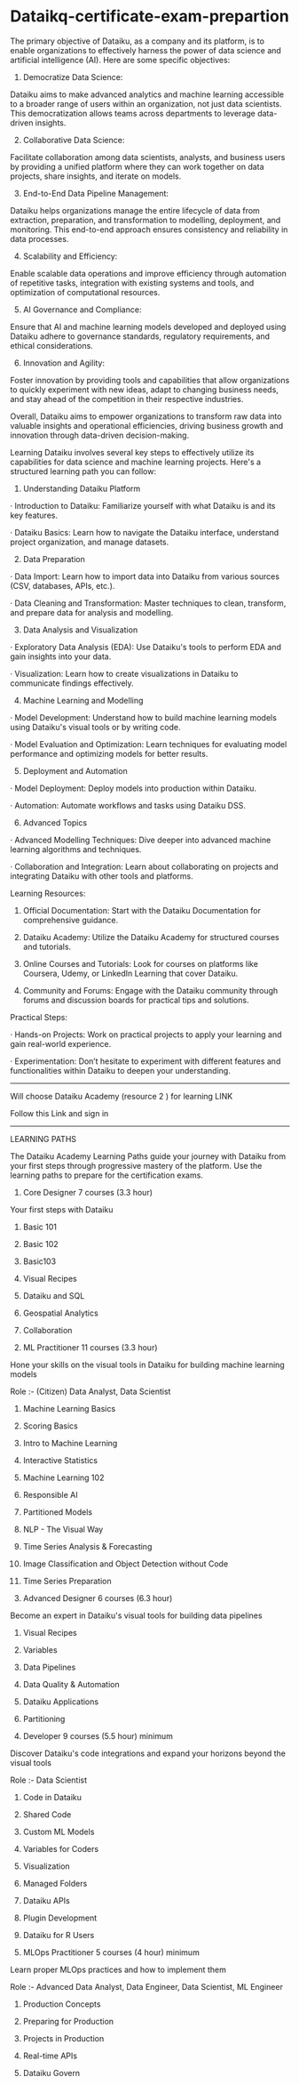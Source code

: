 # Dataikq-certificate-exam-prepartion

The primary objective of Dataiku, as a company and its platform, is to enable organizations to effectively harness the power of data science and artificial intelligence (AI). Here are some specific objectives:

1. Democratize Data Science:

Dataiku aims to make advanced analytics and machine learning accessible to a broader range of users within an organization, not just data scientists. This democratization allows teams across departments to leverage data-driven insights.

2. Collaborative Data Science:

Facilitate collaboration among data scientists, analysts, and business users by providing a unified platform where they can work together on data projects, share insights, and iterate on models.

3. End-to-End Data Pipeline Management:

Dataiku helps organizations manage the entire lifecycle of data from extraction, preparation, and transformation to modelling, deployment, and monitoring. This end-to-end approach ensures consistency and reliability in data processes.

4. Scalability and Efficiency:

Enable scalable data operations and improve efficiency through automation of repetitive tasks, integration with existing systems and tools, and optimization of computational resources.

5. AI Governance and Compliance:

Ensure that AI and machine learning models developed and deployed using Dataiku adhere to governance standards, regulatory requirements, and ethical considerations.

6. Innovation and Agility:

Foster innovation by providing tools and capabilities that allow organizations to quickly experiment with new ideas, adapt to changing business needs, and stay ahead of the competition in their respective industries.

Overall, Dataiku aims to empower organizations to transform raw data into valuable insights and operational efficiencies, driving business growth and innovation through data-driven decision-making.

Learning Dataiku involves several key steps to effectively utilize its capabilities for data science and machine learning projects. Here's a structured learning path you can follow:

1. Understanding Dataiku Platform

· Introduction to Dataiku: Familiarize yourself with what Dataiku is and its key features.

· Dataiku Basics: Learn how to navigate the Dataiku interface, understand project organization, and manage datasets.

2. Data Preparation

· Data Import: Learn how to import data into Dataiku from various sources (CSV, databases, APIs, etc.).

· Data Cleaning and Transformation: Master techniques to clean, transform, and prepare data for analysis and modelling.

3. Data Analysis and Visualization

· Exploratory Data Analysis (EDA): Use Dataiku's tools to perform EDA and gain insights into your data.

· Visualization: Learn how to create visualizations in Dataiku to communicate findings effectively.

4. Machine Learning and Modelling

· Model Development: Understand how to build machine learning models using Dataiku's visual tools or by writing code.

· Model Evaluation and Optimization: Learn techniques for evaluating model performance and optimizing models for better results.

5. Deployment and Automation

· Model Deployment: Deploy models into production within Dataiku.

· Automation: Automate workflows and tasks using Dataiku DSS.

6. Advanced Topics

· Advanced Modelling Techniques: Dive deeper into advanced machine learning algorithms and techniques.

· Collaboration and Integration: Learn about collaborating on projects and integrating Dataiku with other tools and platforms.

Learning Resources:

1. Official Documentation: Start with the Dataiku Documentation for comprehensive guidance.

2. Dataiku Academy: Utilize the Dataiku Academy for structured courses and tutorials.

3. Online Courses and Tutorials: Look for courses on platforms like Coursera, Udemy, or LinkedIn Learning that cover Dataiku.

4. Community and Forums: Engage with the Dataiku community through forums and discussion boards for practical tips and solutions.

Practical Steps:

· Hands-on Projects: Work on practical projects to apply your learning and gain real-world experience.

· Experimentation: Don’t hesitate to experiment with different features and functionalities within Dataiku to deepen your understanding.

--------------------------------------------------------------------------------------------------------------------

Will choose Dataiku Academy (resource 2 ) for learning LINK

Follow this Link and sign in

--------------------------------------------------------------------------------------------





LEARNING PATHS

The Dataiku Academy Learning Paths guide your journey with Dataiku from your first steps through progressive mastery of the platform. Use the learning paths to prepare for the certification exams.



1) Core Designer 7 courses (3.3 hour)

Your first steps with Dataiku

1. Basic 101

2. Basic 102

3. Basic103

4. Visual Recipes

5. Dataiku and SQL

6. Geospatial Analytics

7. Collaboration




2) ML Practitioner 11 courses (3.3 hour)

Hone your skills on the visual tools in Dataiku for building machine learning models

Role :- (Citizen) Data Analyst, Data Scientist

1. Machine Learning Basics

2. Scoring Basics

3. Intro to Machine Learning

4. Interactive Statistics

5. Machine Learning 102

6. Responsible AI

7. Partitioned Models

8. NLP - The Visual Way

9. Time Series Analysis & Forecasting

10. Image Classification and Object Detection without Code

11. Time Series Preparation




3) Advanced Designer 6 courses (6.3 hour)

Become an expert in Dataiku's visual tools for building data pipelines

1. Visual Recipes

2. Variables

3. Data Pipelines

4. Data Quality & Automation

5. Dataiku Applications

6. Partitioning




4) Developer 9 courses (5.5 hour) minimum

Discover Dataiku's code integrations and expand your horizons beyond the visual tools

Role :- Data Scientist

1. Code in Dataiku

2. Shared Code

3. Custom ML Models

4. Variables for Coders

5. Visualization

6. Managed Folders

7. Dataiku APIs

8. Plugin Development

9. Dataiku for R Users



5) MLOps Practitioner 5 courses (4 hour) minimum

Learn proper MLOps practices and how to implement them

Role :- Advanced Data Analyst, Data Engineer, Data Scientist, ML Engineer

1. Production Concepts

2. Preparing for Production

3. Projects in Production

4. Real-time APIs

5. Dataiku Govern
